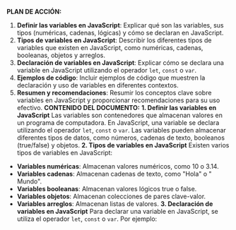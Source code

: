 **PLAN DE ACCIÓN:**
1. **Definir las variables en JavaScript**: Explicar qué son las variables, sus tipos (numéricas, cadenas, lógicas) y cómo se declaran en JavaScript.
2. **Tipos de variables en JavaScript**: Describir los diferentes tipos de variables que existen en JavaScript, como numéricas, cadenas, booleanas, objetos y arreglos.
3. **Declaración de variables en JavaScript**: Explicar cómo se declara una variable en JavaScript utilizando el operador `let`, `const` o `var`.
4. **Ejemplos de código**: Incluir ejemplos de código que muestren la declaración y uso de variables en diferentes contextos.
5. **Resumen y recomendaciones**: Resumir los conceptos clave sobre variables en JavaScript y proporcionar recomendaciones para su uso efectivo.
**CONTENIDO DEL DOCUMENTO:**
**1. Definir las variables en JavaScript**
Las variables son contenedores que almacenan valores en un programa de computadora. En JavaScript, una variable se declara utilizando el operador `let`, `const` o `var`. Las variables pueden almacenar diferentes tipos de datos, como números, cadenas de texto, booleanos (true/false) y objetos.
**2. Tipos de variables en JavaScript**
Existen varios tipos de variables en JavaScript:
* **Variables numéricas**: Almacenan valores numéricos, como 10 o 3.14.
* **Variables cadenas**: Almacenan cadenas de texto, como "Hola" o " Mundo".
* **Variables booleanas**: Almacenan valores lógicos true o false.
* **Variables objetos**: Almacenan colecciones de pares clave-valor.
* **Variables arreglos**: Almacenan listas de valores.
**3. Declaración de variables en JavaScript**
Para declarar una variable en JavaScript, se utiliza el operador `let`, `const` o `var`. Por ejemplo: